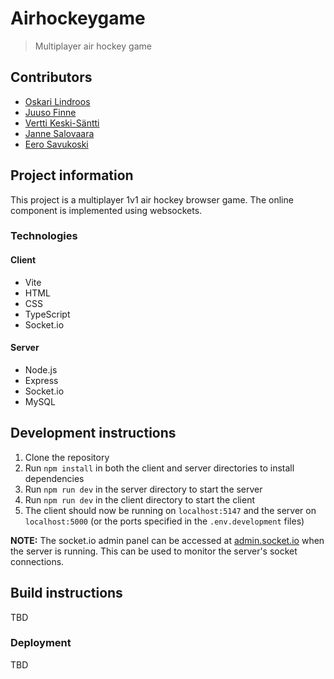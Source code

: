 # Airhockeygame

> Multiplayer air hockey game

## Contributors

- [Oskari Lindroos](https://github.com/oskarilindroos)
- [Juuso Finne](https://github.com/juuso-finne)
- [Vertti Keski-Säntti](https://github.com/VerttiKS)
- [Janne Salovaara](https://github.com/Jondels21)
- [Eero Savukoski](https://github.com/Erskari)

## Project information

This project is a multiplayer 1v1 air hockey browser game. The online component is implemented using websockets.

### Technologies

#### Client

- Vite
- HTML
- CSS
- TypeScript
- Socket.io

#### Server

- Node.js
- Express
- Socket.io
- MySQL

## Development instructions

1. Clone the repository
2. Run `npm install` in both the client and server directories to install dependencies
3. Run `npm run dev` in the server directory to start the server
4. Run `npm run dev` in the client directory to start the client
5. The client should now be running on `localhost:5147` and the server on `localhost:5000` (or the ports specified in the `.env.development` files)

**NOTE:** The socket.io admin panel can be accessed at [admin.socket.io](https://admin.socket.io) when the server is running. This can be used to monitor the server's socket connections.

## Build instructions

TBD

### Deployment

TBD
